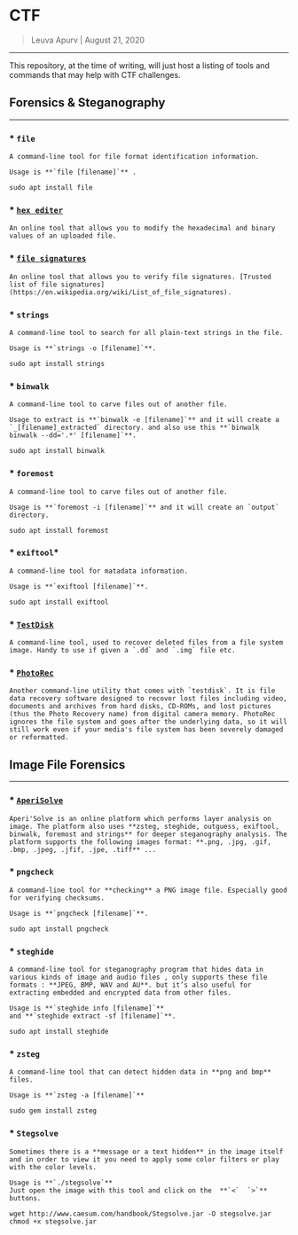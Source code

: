 # CTF

> Leuva Apurv  |  August 21, 2020

--------------------------

This repository, at the time of writing, will just host a listing of tools and commands that may help with CTF challenges.


## Forensics & Steganography
-----------------------------

### * **`file`**

	A command-line tool for file format identification information. 
	
	Usage is **`file [filename]`** .

 ```
 sudo apt install file
 ```

### * **[`hex editer`](hexed.it)**

	An online tool that allows you to modify the hexadecimal and binary values of an uploaded file.
  
### * **[`file signatures`](https://www.filesignatures.net/index.php?page=all)**

	An online tool that allows you to verify file signatures. [Trusted list of file signatures](https://en.wikipedia.org/wiki/List_of_file_signatures).

### * **`strings`**

	A command-line tool to search for all plain-text strings in the file.
	
	Usage is **`strings -o [filename]`**.

```
sudo apt install strings
```

### * **`binwalk`**

	A command-line tool to carve files out of another file. 
	
	Usage to extract is **`binwalk -e [filename]`** and it will create a `_[filename]_extracted` directory. and also use this **`binwalk binwalk --dd='.*' [filename]`**.

``` 
sudo apt install binwalk
```

### * **`foremost`**

	A command-line tool to carve files out of another file.
		
	Usage is **`foremost -i [filename]`** and it will create an `output` directory.

```
sudo apt install foremost
```

### * **`exiftool`***

	A command-line tool for matadata information. 
	
	Usage is **`exiftool [filename]`**.

```
sudo apt install exiftool
```

### * **[`TestDisk`](https://www.cgsecurity.org/wiki/TestDisk)**

	A command-line tool, used to recover deleted files from a file system image. Handy to use if given a `.dd` and `.img` file etc.
	
### * **[`PhotoRec`](https://www.cgsecurity.org/wiki/PhotoRec)**

	Another command-line utility that comes with `testdisk`. It is file data recovery software designed to recover lost files including video, documents and archives from hard disks, CD-ROMs, and lost pictures (thus the Photo Recovery name) from digital camera memory. PhotoRec ignores the file system and goes after the underlying data, so it will still work even if your media's file system has been severely damaged or reformatted. 
	

## Image File Forensics
--------------------

### * **[`AperiSolve`](https://aperisolve.fr/)**
	
	Aperi'Solve is an online platform which performs layer analysis on image. The platform also uses **zsteg, steghide, outguess, exiftool, binwalk, foremost and strings** for deeper steganography analysis. The platform supports the following images format: **.png, .jpg, .gif, .bmp, .jpeg, .jfif, .jpe, .tiff** ...

### * **`pngcheck`**

	A command-line tool for **checking** a PNG image file. Especially good for verifying checksums.
	
	Usage is **`pngcheck [filename]`**.
```
sudo apt install pngcheck
```

### * **`steghide`**
	
	A command-line tool for steganography program that hides data in various kinds of image and audio files , only supports these file formats : **JPEG, BMP, WAV and AU**. but it’s also useful for extracting embedded and encrypted data from other files.
	
	Usage is **`steghide info [filename]`**
	and **`steghide extract -sf [filename]`**.	
```
sudo apt install steghide
```
	
### * **`zsteg`**

	A command-line tool that can detect hidden data in **png and bmp** files.
	
	Usage is **`zsteg -a [filename]`**
```
sudo gem install zsteg
```

### * **`Stegsolve`**
	
	Sometimes there is a **message or a text hidden** in the image itself and in order to view it you need to apply some color filters or play with the color levels. 
	
	Usage is **`./stegsolve`**
	Just open the image with this tool and click on the  **`<`  `>`** buttons.
```
wget http://www.caesum.com/handbook/Stegsolve.jar -O stegsolve.jar
chmod +x stegsolve.jar
```

